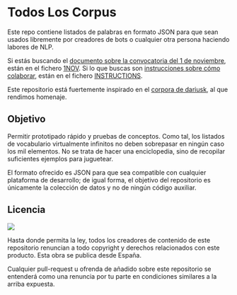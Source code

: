 # Todos Los Corpus

Este repo contiene listados de palabras en formato JSON para que sean usados libremente por creadores de bots o cualquier otra persona haciendo labores de NLP.

Si estás buscando el [documento sobre la convocatoria del 1 de noviembre](1NOV.md), están en el fichero [1NOV](1NOV.md). Si lo que buscas son [instrucciones sobre cómo colaborar](INSTRUCTIONS.md), están en el fichero [INSTRUCTIONS](INSTRUCTIONS.md).

Este repositorio está fuertemente inspirado en el [corpora de dariusk](http://github.com/dariusk/corpora), al que rendimos homenaje.

## Objetivo

Permitir prototipado rápido y pruebas de conceptos. Como tal, los listados de vocabulario virtualmente infinitos no deben sobrepasar en ningún caso los mil elementos. No se trata de hacer una enciclopedia, sino de recopilar suficientes ejemplos para juguetear.

El formato ofrecido es JSON para que sea compatible con cualquier plataforma de desarrollo; de igual forma, el objetivo del repositorio es únicamente la colección de datos y no de ningún código auxiliar.

## Licencia

<a href="http://creativecommons.org/publicdomain/zero/1.0/"><img src="http://i.creativecommons.org/p/zero/1.0/88x31.png"></a>

Hasta donde permita la ley, todos los creadores de contenido de este repositorio renuncian a todo copyright y derechos relacionados con este producto. Esta obra se publica desde España.

Cualquier pull-request u ofrenda de añadido sobre este repositorio se entenderá como una renuncia por tu parte en condiciones similares a la arriba expuesta.
